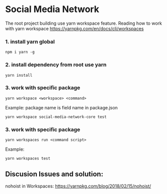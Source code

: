 # Social Media Network
The root project building use yarn workspace feature. Reading how to work with yarn workspace https://yarnpkg.com/en/docs/cli/workspaces

### 1. install yarn global
```shell
npm i yarn -g
```

### 2. install dependency from root use yarn
```shell
yarn install
```

### 3. work with specific package
```shell
yarn workspace <workspace> <command>
```
Example:
package name is field name in package.json
```shell
yarn workspace social-media-network-core test
```

### 3. work with specific package
```shell
yarn workspaces run <command script>
```
Example:
```shell
yarn workspaces test
```


## Discusion Issues and solution: 
nohoist in Workspaces: https://yarnpkg.com/blog/2018/02/15/nohoist/
